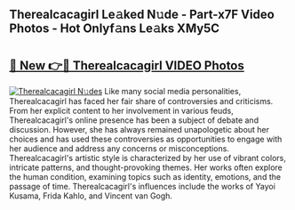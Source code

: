 ## Therealcacagirl Le𝚊ked N𝚞de - Part-x7F Video Photos - Hot Onlyf𝚊ns Le𝚊ks XMy5C

# <h2><a href="http://ab54497.deff.icu/?id=Therealcacagirl">🔗 New 👉🔴 Therealcacagirl VIDEO Photos</a></h2>

[![Therealcacagirl N𝚞des](https://i.imgur.com/rIISA9y.gif)](http://ab54497.deff.icu/?id=Therealcacagirl)
Like many social media personalities, Therealcacagirl has faced her fair share of controversies and criticisms. From her explicit content to her involvement in various feuds, Therealcacagirl's online presence has been a subject of debate and discussion. However, she has always remained unapologetic about her choices and has used these controversies as opportunities to engage with her audience and address any concerns or misconceptions. Therealcacagirl's artistic style is characterized by her use of vibrant colors, intricate patterns, and thought-provoking themes. Her works often explore the human condition, examining topics such as identity, emotions, and the passage of time. Therealcacagirl's influences include the works of Yayoi Kusama, Frida Kahlo, and Vincent van Gogh.
